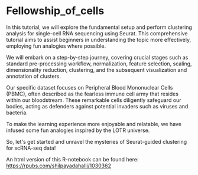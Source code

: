 # Fellowship_of_cells
In this tutorial, we will explore the fundamental setup and perform clustering analysis for single-cell RNA sequencing using Seurat. This comprehensive tutorial aims to assist beginners in understanding the topic more effectively, employing fun analogies where possible.

We will embark on a step-by-step journey, covering crucial stages such as standard pre-processing workflow, normalization, feature selection, scaling, dimensionality reduction, clustering, and the subsequent visualization and annotation of clusters. 

Our specific dataset focuses on Peripheral Blood Mononuclear Cells (PBMC), often described as the fearless immune cell army that resides within our bloodstream. These remarkable cells diligently safeguard our bodies, acting as defenders against potential invaders such as viruses and bacteria.

To make the learning experience more enjoyable and relatable, we have infused some fun analogies inspired by the LOTR universe.

So, let's get started and unravel the mysteries of Seurat-guided clustering for scRNA-seq data!

An html version of this R-notebook can be found here:
https://rpubs.com/shilpayadahalli/1030362
